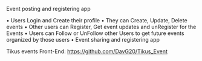 Event posting and registering app

 • Users Login and Create their profile
 • They can Create, Update, Delete events
 • Other users can Register, Get event updates and unRegister for the Events
 • Users can Follow or UnFollow other Users to get future events organized by those users
 • Event sharing and registering app

Tikus events Front-End:
https://github.com/DavG20/Tikus_Event